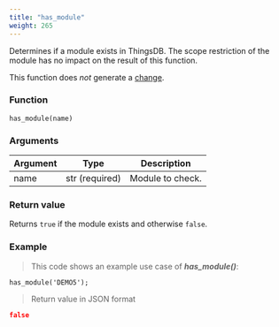 ```yaml
---
title: "has_module"
weight: 265
---
```


Determines if a module exists in ThingsDB. The scope restriction of the module has no impact on the result of this function.

This function does *not* generate a [change](../../overview/changes).

### Function

`has_module(name)`

### Arguments

Argument | Type | Description
-------- | ---- | -----------
name | str (required) | Module to check.

### Return value

Returns `true` if the module exists and otherwise `false`.

### Example

> This code shows an example use case of ***has_module()***:

```thingsdb,json_response,@t
has_module('DEMO5');
```

> Return value in JSON format

```json
false
```
